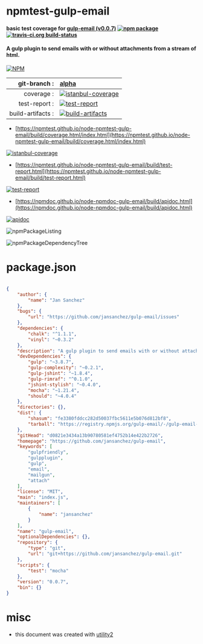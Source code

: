 # npmtest-gulp-email

#### basic test coverage for  [gulp-email (v0.0.7)](https://github.com/jansanchez/gulp-email)  [![npm package](https://img.shields.io/npm/v/npmtest-gulp-email.svg?style=flat-square)](https://www.npmjs.org/package/npmtest-gulp-email) [![travis-ci.org build-status](https://api.travis-ci.org/npmtest/node-npmtest-gulp-email.svg)](https://travis-ci.org/npmtest/node-npmtest-gulp-email)

#### A gulp plugin to send emails with or without attachments from a stream of html.

[![NPM](https://nodei.co/npm/gulp-email.png?downloads=true&downloadRank=true&stars=true)](https://www.npmjs.com/package/gulp-email)

| git-branch : | [alpha](https://github.com/npmtest/node-npmtest-gulp-email/tree/alpha)|
|--:|:--|
| coverage : | [![istanbul-coverage](https://npmtest.github.io/node-npmtest-gulp-email/build/coverage.badge.svg)](https://npmtest.github.io/node-npmtest-gulp-email/build/coverage.html/index.html)|
| test-report : | [![test-report](https://npmtest.github.io/node-npmtest-gulp-email/build/test-report.badge.svg)](https://npmtest.github.io/node-npmtest-gulp-email/build/test-report.html)|
| build-artifacts : | [![build-artifacts](https://npmtest.github.io/node-npmtest-gulp-email/glyphicons_144_folder_open.png)](https://github.com/npmtest/node-npmtest-gulp-email/tree/gh-pages/build)|

- [https://npmtest.github.io/node-npmtest-gulp-email/build/coverage.html/index.html](https://npmtest.github.io/node-npmtest-gulp-email/build/coverage.html/index.html)

[![istanbul-coverage](https://npmtest.github.io/node-npmtest-gulp-email/build/screenCapture.buildCi.browser.%252Ftmp%252Fbuild%252Fcoverage.lib.html.png)](https://npmtest.github.io/node-npmtest-gulp-email/build/coverage.html/index.html)

- [https://npmtest.github.io/node-npmtest-gulp-email/build/test-report.html](https://npmtest.github.io/node-npmtest-gulp-email/build/test-report.html)

[![test-report](https://npmtest.github.io/node-npmtest-gulp-email/build/screenCapture.buildCi.browser.%252Ftmp%252Fbuild%252Ftest-report.html.png)](https://npmtest.github.io/node-npmtest-gulp-email/build/test-report.html)

- [https://npmdoc.github.io/node-npmdoc-gulp-email/build/apidoc.html](https://npmdoc.github.io/node-npmdoc-gulp-email/build/apidoc.html)

[![apidoc](https://npmdoc.github.io/node-npmdoc-gulp-email/build/screenCapture.buildCi.browser.%252Ftmp%252Fbuild%252Fapidoc.html.png)](https://npmdoc.github.io/node-npmdoc-gulp-email/build/apidoc.html)

![npmPackageListing](https://npmtest.github.io/node-npmtest-gulp-email/build/screenCapture.npmPackageListing.svg)

![npmPackageDependencyTree](https://npmtest.github.io/node-npmtest-gulp-email/build/screenCapture.npmPackageDependencyTree.svg)



# package.json

```json

{
    "author": {
        "name": "Jan Sanchez"
    },
    "bugs": {
        "url": "https://github.com/jansanchez/gulp-email/issues"
    },
    "dependencies": {
        "chalk": "^1.1.1",
        "vinyl": "~0.3.2"
    },
    "description": "A gulp plugin to send emails with or without attachments from a stream of html.",
    "devDependencies": {
        "gulp": "~3.8.7",
        "gulp-complexity": "~0.2.1",
        "gulp-jshint": "~1.8.4",
        "gulp-rimraf": "^0.1.0",
        "jshint-stylish": "~0.4.0",
        "mocha": "~1.21.4",
        "should": "~4.0.4"
    },
    "directories": {},
    "dist": {
        "shasum": "fe3380fddcc282d50037fbc5611e5b076d812bf8",
        "tarball": "https://registry.npmjs.org/gulp-email/-/gulp-email-0.0.7.tgz"
    },
    "gitHead": "d0821e3434a13b90780581ef4752b14e422b2726",
    "homepage": "https://github.com/jansanchez/gulp-email",
    "keywords": [
        "gulpfriendly",
        "gulpplugin",
        "gulp",
        "email",
        "mailgun",
        "attach"
    ],
    "license": "MIT",
    "main": "index.js",
    "maintainers": [
        {
            "name": "jansanchez"
        }
    ],
    "name": "gulp-email",
    "optionalDependencies": {},
    "repository": {
        "type": "git",
        "url": "git+https://github.com/jansanchez/gulp-email.git"
    },
    "scripts": {
        "test": "mocha"
    },
    "version": "0.0.7",
    "bin": {}
}
```



# misc
- this document was created with [utility2](https://github.com/kaizhu256/node-utility2)
